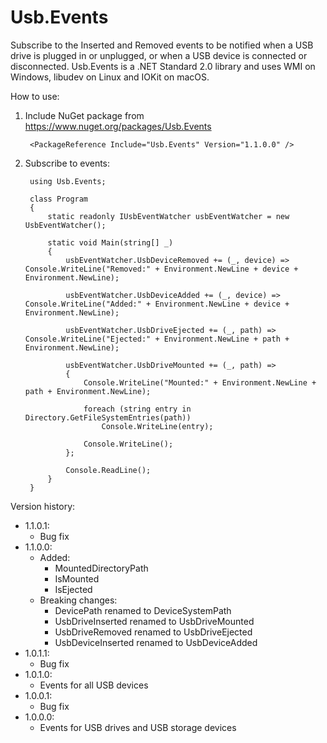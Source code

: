 # Usb.Events
Subscribe to the Inserted and Removed events to be notified when a USB drive is plugged in or unplugged, or when a USB device is connected or disconnected. Usb.Events is a .NET Standard 2.0 library and uses WMI on Windows, libudev on Linux and IOKit on macOS.

How to use:

1. Include NuGet package from https://www.nuget.org/packages/Usb.Events

        <PackageReference Include="Usb.Events" Version="1.1.0.0" />
        
2. Subscribe to events:

        using Usb.Events;

        class Program
        {
            static readonly IUsbEventWatcher usbEventWatcher = new UsbEventWatcher();

            static void Main(string[] _)
            {
                usbEventWatcher.UsbDeviceRemoved += (_, device) => Console.WriteLine("Removed:" + Environment.NewLine + device + Environment.NewLine);

                usbEventWatcher.UsbDeviceAdded += (_, device) => Console.WriteLine("Added:" + Environment.NewLine + device + Environment.NewLine);

                usbEventWatcher.UsbDriveEjected += (_, path) => Console.WriteLine("Ejected:" + Environment.NewLine + path + Environment.NewLine);

                usbEventWatcher.UsbDriveMounted += (_, path) =>
                {
                    Console.WriteLine("Mounted:" + Environment.NewLine + path + Environment.NewLine);

                    foreach (string entry in Directory.GetFileSystemEntries(path))
                        Console.WriteLine(entry);

                    Console.WriteLine();
                };

                Console.ReadLine();
            }
        }

Version history:

- 1.1.0.1:
    - Bug fix
- 1.1.0.0:
    - Added:
        - MountedDirectoryPath
        - IsMounted
        - IsEjected
    - Breaking changes:
        - DevicePath renamed to DeviceSystemPath
        - UsbDriveInserted renamed to UsbDriveMounted
        - UsbDriveRemoved renamed to UsbDriveEjected
        - UsbDeviceInserted renamed to UsbDeviceAdded
- 1.0.1.1:
    - Bug fix
- 1.0.1.0:
    - Events for all USB devices
- 1.0.0.1:
    - Bug fix
- 1.0.0.0:
    - Events for USB drives and USB storage devices
